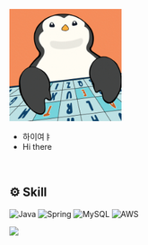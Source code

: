 
<a href="https://github.com/jaeyumn"><img src="./static/giphy.gif" width="200"/></a>
 
<!-- introduce -->
- 하이여ㅑ
- Hi there

<br>

<!-- Skill Stack -->
## ⚙️ Skill
![Java](https://img.shields.io/badge/java-%23ED8B00.svg?style=for-the-badge&logo=openjdk&logoColor=white)
![Spring](https://img.shields.io/badge/spring-%236DB33F.svg?style=for-the-badge&logo=spring&logoColor=white)
![MySQL](https://img.shields.io/badge/mysql-4479A1?style=for-the-badge&logo=mysql&logoColor=white)
![AWS](https://img.shields.io/badge/AWS-%23FF9900.svg?style=for-the-badge&logo=amazon-aws&logoColor=white)

<!-- advice skill stack
![TypeScript](https://img.shields.io/badge/typescript-%23007ACC.svg?style=for-the-badge&logo=typescript&logoColor=white)
![React](https://img.shields.io/badge/react-%2320232a.svg?style=for-the-badge&logo=react&logoColor=%2361DAFB)
-->

<!-- Baekjoon badge -->
<div>
  <img src="http://mazassumnida.wtf/api/v2/generate_badge?boj=wkdrngodsla"/>
</div>

<!--
### 📣 GitHub stats
---
![GitHub Streak](https://github-readme-streak-stats.herokuapp.com?user=jaeyumn)
[![Kim Jaeyun's GitHub stats](https://github-readme-stats.vercel.app/api?username=jaeyumn&theme=dracula)]()
[![Top Langs](https://github-readme-stats.vercel.app/api/top-langs/?username=jaeyumn&layout=compact)](https://github.com/jaeyumn/github-readme-stats)
-->
